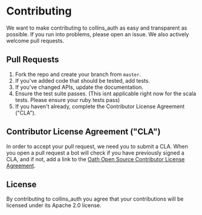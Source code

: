 # Contributing

We want to make contributing to collins_auth as easy and transparent as possible. If you run into problems, please open an issue. We also actively welcome pull requests.

## Pull Requests

1. Fork the repo and create your branch from `master`.
2. If you've added code that should be tested, add tests.
3. If you've changed APIs, update the documentation.
4. Ensure the test suite passes. (This isnt applicable right now for the scala tests. Please ensure your ruby tests pass)
5. If you haven't already, complete the Contributor License Agreement ("CLA").

## Contributor License Agreement ("CLA")

In order to accept your pull request, we need you to submit a CLA. When you open a pull request a bot will check if you have previously signed a CLA, and if not, add a link to the [Oath Open Source Contributor License Agreement](https://yahoocla.herokuapp.com).

## License

By contributing to collins_auth you agree that your contributions will be licensed under its Apache 2.0 license.
